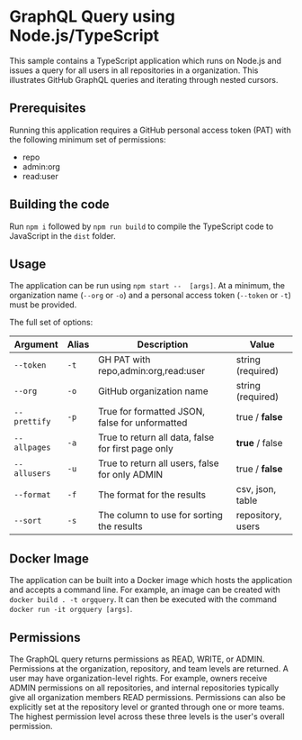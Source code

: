 # GraphQL Query using Node.js/TypeScript

This sample contains a TypeScript application which runs on Node.js and issues a query for all users in all repositories in a organization. This illustrates GitHub GraphQL queries and iterating through nested cursors.

## Prerequisites
Running this application requires a GitHub personal access token (PAT) with the following minimum set of permissions:

- repo
- admin:org
- read:user

## Building the code
Run `npm i` followed by `npm run build` to compile the TypeScript code to JavaScript in the `dist` folder.

## Usage
The application can be run using `npm start --  [args]`. At a minimum, the organization name
(`--org` or `-o`) and a personal access token (`--token` or `-t`) must be provided.

The full set of options:

| Argument     | Alias | Description                                        | Value                 |
| ------------ | ----- | -------------------------------------------------- | ----------------------|
| `--token`    | `-t`  | GH PAT with repo,admin:org,read:user               | string (required)     |
| `--org`      | `-o`  | GitHub organization name                           | string (required)     |
| `--prettify` | `-p`  | True for formatted JSON, false for unformatted     | true / **false**      |
| `--allpages` | `-a`  | True to return all data, false for first page only | **true** / false      |
| `--allusers` | `-u`  | True to return all users, false for only ADMIN     | true / **false**      |
| `--format`   | `-f`  | The format for the results                         | csv, json, table      |
| `--sort`     | `-s`  | The column to use for sorting the results          | repository, users     |

## Docker Image
The application can be built into a Docker image which hosts the application and accepts a command line.
For example, an image can be created with `docker build . -t orgquery`. It can then be executed with the
command `docker run -it orgquery [args]`.

## Permissions
The GraphQL query returns permissions as READ, WRITE, or ADMIN. Permissions at the organization,
repository, and team levels are returned.
A user may have organization-level rights. For example, owners receive ADMIN permissions on all 
repositories, and internal repositories typically give all organization members READ permissions.
Permissions can also be explicitly set at the repository level or granted through one or more teams.
The highest permission level across these three levels is the user's overall permission.